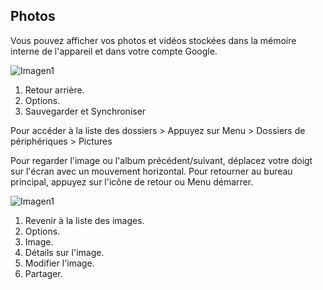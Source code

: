## Photos

Vous pouvez afficher vos photos et vidéos stockées dans la mémoire interne de l'appareil et dans votre compte Google.

![Imagen1](http://static.energysistem.com/images/manuals/42762/57cd45e4d56a8.jpg) <br>

1. Retour arrière.
2. Options.
3. Sauvegarder et Synchroniser

Pour accéder à la liste des dossiers > Appuyez sur Menu > Dossiers de périphériques > Pictures

Pour regarder l'image ou l'album précédent/suivant, déplacez votre doigt sur l'écran avec un mouvement horizontal.
Pour retourner au bureau principal, appuyez sur l'icône de retour ou Menu démarrer.

![Imagen1](http://static.energysistem.com/images/manuals/42762/57cd45ebcc945.jpg)

1. Revenir à la liste des images.
2. Options.
3. Image.
4. Détails sur l'image.
5. Modifier l'image.
6. Partager.
